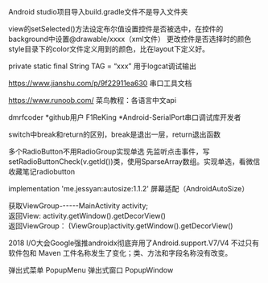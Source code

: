 Android studio项目导入build.gradle文件不是导入文件夹

view的setSelected()方法设定布尔值设置控件是否被选中，在控件的background中设置@drawable/xxxx（xml文件）  更改控件是否选择时的颜色
style目录下的color文件定义用到的颜色，比在layout下定义好。

private static final String TAG = “xxx”  用于logcat调试输出

https://www.jianshu.com/p/9f22911ea630   串口工具文档

https://www.runoob.com/  菜鸟教程：各语言中文api

dmrfcoder *github用户       F1ReKing  *Android-SerialPort串口调试库开发者

switch中break和return的区别，break是退出一层，return退出函数

多个RadioButton不用RadioGroup实现单选  先监听点击事件，写setRadioButtonCheck(v.getId())类，使用SparseArray数组。实现单选，看微信收藏笔记radiobutton

implementation 'me.jessyan:autosize:1.1.2' 屏幕适配（AndroidAutoSize）

获取ViewGroup------MainActivity activity;                               
返回View:       activity.getWindow().getDecorView()                  
返回ViewGroup： (ViewGroup)activity.getWindow().getDecorView()

2018 I/O大会Google强推androidx彻底弃用了Android.support.V7/V4  不过只有软件包和 Maven 工件名称发生了变化；类、方法和字段名称没有改变。

弹出式菜单 PopupMenu    弹出式窗口 PopupWindow
